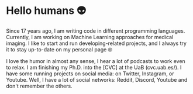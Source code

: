 # Hello humans 👽

Since 17 years ago, I am writing code in different programming languages. Currently, I am working on Machine Learning approaches for medical imaging. I like to start and run developing-related projects, and I always try it to stay up-to-date on my personal page 🤓

I love the humor in almost any sense, I hear a lot of podcasts to work even to relax. I am finishing my Ph.D. into the [CVC] at the UaB (cvc.uab.es/). I have some running projects on social media: on Twitter, Instagram, or Youtube. Well, I have a lot of social networks: Reddit, Discord, Youtube and don't remember the others.

